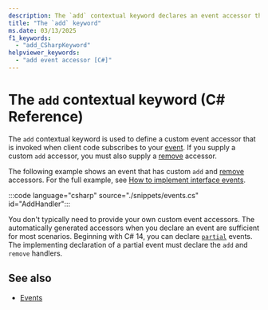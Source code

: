 ```yaml
---
description: The `add` contextual keyword declares an event accessor that adds a handler to that event.
title: "The `add` keyword"
ms.date: 03/13/2025
f1_keywords: 
  - "add_CSharpKeyword"
helpviewer_keywords: 
  - "add event accessor [C#]"
---
```

# The `add` contextual keyword (C# Reference)

The `add` contextual keyword is used to define a custom event accessor that is invoked when client code subscribes to your [event](./event.md). If you supply a custom `add` accessor, you must also supply a [remove](./remove.md) accessor.

The following example shows an event that has custom `add` and [remove](./remove.md) accessors. For the full example, see [How to implement interface events](../../programming-guide/events/how-to-implement-interface-events.md).

:::code language="csharp" source="./snippets/events.cs" id="AddHandler":::

You don't typically need to provide your own custom event accessors. The automatically generated accessors when you declare an event are sufficient for most scenarios. Beginning with C# 14, you can declare [`partial`](./partial-member.md) events. The implementing declaration of a partial event must declare the `add` and `remove` handlers.

## See also

- [Events](../../programming-guide/events/index.md)

